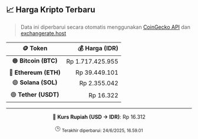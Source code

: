 

<!-- HARGA_KRIPTO -->
## 📈 Harga Kripto Terbaru

> Data ini diperbarui secara otomatis menggunakan [CoinGecko API](https://www.coingecko.com/) dan [exchangerate.host](https://exchangerate.host/)

<div align="center">

| 🪙 Token | 💰 Harga (IDR) |
|:------:|---------------:|
| 🟠 **Bitcoin (BTC)**   | Rp 1.717.425.955 |
| 🔵 **Ethereum (ETH)**  | Rp 39.449.101 |
| 🟣 **Solana (SOL)**    | Rp 2.355.042 |
| 🟢 **Tether (USDT)**   | Rp 16.322 |

---

💱 **Kurs Rupiah (USD → IDR)**: Rp 16.312

🕒 <sub>Terakhir diperbarui: 24/6/2025, 16.59.01</sub>

</div>
<!-- /HARGA_KRIPTO -->